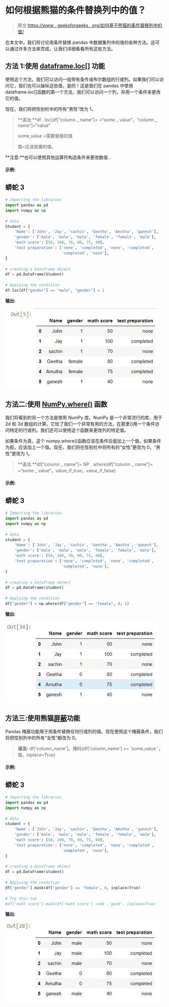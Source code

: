 # 如何根据熊猫的条件替换列中的值？

> 原文:[https://www . geeksforgeeks . org/如何基于熊猫的条件替换列中的值/](https://www.geeksforgeeks.org/how-to-replace-values-in-column-based-on-condition-in-pandas/)

在本文中，我们将讨论用条件替换 pandas 中数据集列中的值的各种方法。这可以通过许多方法来完成，让我们详细看看所有这些方法。

## 方法 1:使用 [dataframe.loc[]](https://www.geeksforgeeks.org/python-extracting-rows-using-pandas-iloc/) 功能

使用这个方法，我们可以访问一组带有条件或布尔数组的行或列。如果我们可以访问它，我们也可以操纵这些值，是的！这是我们在 pandas 中使用 dataframe.loc[]函数的第一个方法，我们可以访问一个列，并用一个条件来更改它的值。

现在，我们将把性别栏中的所有“男性”改为 1。

> **语法:**df . loc[df[“column _ name”]= =“some _ value”，“column _ name”]=“value”
> 
> some_value =需要替换的值
> 
> 值=应该放置的值。

**注意:**也可以使用其他运算符构造条件来更改数值..

#### 示例:

## 蟒蛇 3

```py
# Importing the libraries
import pandas as pd
import numpy as np

# data
Student = {
    'Name': ['John', 'Jay', 'sachin', 'Geetha', 'Amutha', 'ganesh'],
    'gender': ['male', 'male', 'male', 'female', 'female', 'male'],
    'math score': [50, 100, 70, 80, 75, 40],
    'test preparation': ['none', 'completed', 'none', 'completed',
                         'completed', 'none'],
}

# creating a Dataframe object
df = pd.DataFrame(Student)

# Applying the condition
df.loc[df["gender"] == "male", "gender"] = 1
```

**输出:**

![](img/7bd2c97d9398ef167590a062b0d4f5e8.png)

## 方法二:使用 [NumPy.where()](https://www.geeksforgeeks.org/numpy-where-in-python/) 函数

我们将看到的另一个方法是使用 NumPy 库。NumPy 是一个非常流行的库，用于 2d 和 3d 数组的计算。它给了我们一个非常有用的方法，在那里()用一个条件访问特定的行或列。我们还可以使用这个函数来更改列的特定值。

如果条件为真，这个 numpy.where()函数应该在条件后面加上一个值，如果条件为假，应该加上一个值。现在，我们将在性别栏中将所有的“女性”更改为 0，“男性”更改为 1。

> **语法:**df[“column _ name”]= NP . where(df[“column _ name”]= =“some _ value”，value_if_true，value_if_false)

#### 示例:

## 蟒蛇 3

```py
# Importing the libraries
import pandas as pd
import numpy as np

# data
student = {
    'Name': ['John', 'Jay', 'sachin', 'Geetha', 'Amutha', 'ganesh'],
    'gender': ['male', 'male', 'male', 'female', 'female', 'male'],
    'math score': [50, 100, 70, 80, 75, 40],
    'test preparation': ['none', 'completed', 'none', 'completed',
                         'completed', 'none'],
}

# creating a Dataframe object
df = pd.DataFrame(student)

# Applying the condition
df["gender"] = np.where(df["gender"] == "female", 0, 1)
```

**输出:**

![](img/52142a454334c54399b34a3c34272bd4.png)

## 方法三:使用熊猫[屏蔽](https://www.geeksforgeeks.org/python-pandas-dataframe-mask/#:~:text=mask()%20function%20return%20an,of%20the%20if%2Dthen%20idiom.)功能

Pandas 掩蔽功能用于用条件替换任何行或列的值。现在使用这个掩蔽条件，我们将把性别列中的所有“女性”都改为 0。

> **语法:** df['column_name']。掩码(df['column_name'] == 'some_value '，值，inplace=True)

#### 示例:

## 蟒蛇 3

```py
# Importing the libraries
import pandas as pd
import numpy as np

# data
student = {
    'Name': ['John', 'Jay', 'sachin', 'Geetha', 'Amutha', 'ganesh'],
    'gender': ['male', 'male', 'male', 'female', 'female', 'male'],
    'math score': [50, 100, 70, 80, 75, 40],
    'test preparation': ['none', 'completed', 'none', 'completed', 
                         'completed', 'none'],
}

# creating a Dataframe object
df = pd.DataFrame(student)

# Applying the condition
df['gender'].mask(df['gender'] == 'female', 0, inplace=True)

# Try this too
#df['math score'].mask(df['math score'] >=60 ,'good', inplace=True)
```

**输出:**

![](img/0dbbcae167ac46ead6cfffa4bda30830.png)